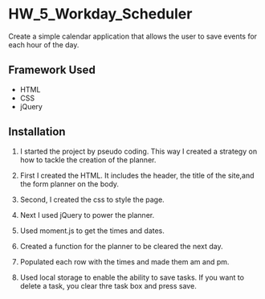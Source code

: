 # HW_5_Workday_Scheduler
Create a simple calendar application that allows the user to save events for each hour of the day. 

## Framework Used

- HTML
- CSS
- jQuery


## Installation

1. I started the project by pseudo coding. This way I created a strategy on how to tackle the creation of the planner.

2. First I created the HTML. It includes the header, the title of the site,and the form planner on the body.

3. Second, I created the css to style the page. 

4. Next I used jQuery to power the planner. 

5. Used moment.js to get the times and dates.

6. Created a function for the planner to be cleared the next day.

7. Populated each row with the times and made them am and pm.

8. Used local storage to enable the ability to save tasks. If you want to delete a task, you clear thre task box and press save. 

